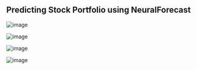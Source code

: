 ## Predicting Stock Portfolio using NeuralForecast

![image](https://github.com/user-attachments/assets/3bc5c77f-25bc-4c56-95c9-e27959bde011)

![image](https://github.com/user-attachments/assets/a2ed49f0-56f3-4804-97cf-c4b52768e500)

![image](https://github.com/user-attachments/assets/274d3608-67e7-42fb-841c-c3123710716c)

![image](https://github.com/user-attachments/assets/35295be7-cb7f-4b43-8c45-886043a0d986)

